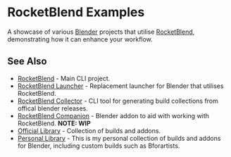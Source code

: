# RocketBlend Examples

A showcase of various [Blender](https://www.blender.org/) projects that utilise [RocketBlend](https://github.com/rocketblend/rocketblend), demonstrating how it can enhance your workflow.

## See Also

- [RocketBlend](https://github.com/rocketblend/rocketblend) - Main CLI project.
- [RocketBlend Launcher](https://github.com/rocketblend/rocketblend-launcher) - Replacement launcher for Blender that utilises RocketBlend.
- [RocketBlend Collector](https://github.com/rocketblend/rocketblend-collector) - CLI tool for generating build collections from offical blender releases.
- [RocketBlend Companion](https://github.com/rocketblend/rocketblend-companion) - Blender addon to aid with working with RocketBlend. **NOTE: WIP**
- [Official Library](https://github.com/rocketblend/official-library) - Collection of builds and addons.
- [Personal Library](https://github.com/lazercube/personal-library) - This is my personal collection of builds and addons for Blender, including custom builds such as Bforartists.